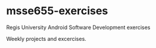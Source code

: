 # msse655-exercises
Regis University Android Software Development exercises 

Weekly projects and excercises.
